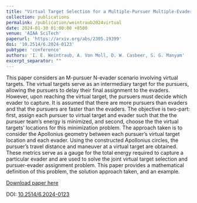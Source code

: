 ```yaml
---
title: "Virtual Target Selection for a Multiple-Pursuer Multiple-Evader Scenario"
collection: publications
permalink: /publication/weintraub2024virtual
date: 2024-01-30 01:00:00 +0500
venue: 'AIAA SciTech'
paperurl: 'https://arxiv.org/abs/2305.19399'
doi: '10.2514/6.2024-0123'
pubtype: 'conference'
authors: 'I. E. Weintraub, A. Von Moll, D. W. Casbeer, S. G. Manyam'
excerpt_separator: ""
---
```

This paper considers an M-pursuer N-evader scenario involving virtual targets. The virtual targets serve as an intermediary target for the pursuers, allowing the pursuers to delay their final assignment to the evaders. However, upon reaching the virtual target, the pursuers must decide which evader to capture. It is assumed that there are more pursuers than evaders and that the pursuers are faster than the evaders. The objective is two-part: first, assign each pursuer to virtual target and evader such that the the pursuer team’s energy is minimized, and second, choose the the virtual targets’ locations for this minimization problem. The approach taken is to consider the Apollonius geometry between each pursuer’s virtual target location and each evader. Using the constructed Apollonius circles, the pursuer’s travel distance and maneuver at a virtual target are obtained. These metrics serve as a gauge for the total energy required to capture a particular evader and are used to solve the joint virtual target selection and pursuer-evader assignment problem. This paper provides a mathematical definition of this problem, the solution approach taken, and an example.

[Download paper here](https://arxiv.org/abs/2305.19399)

DOI: [10.2514/6.2024-0123](https://doi.org/10.2514/6.2024-0123)